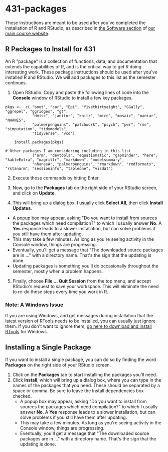 # 431-packages

These instructions are meant to be used after you've completed the installation of R and RStudio, as described in [the Software section](https://thomaselove.github.io/431-2022/software.html) of [our main course website](https://thomaselove.github.io/431-2022).

## R Packages to Install for 431

An R "package" is a collection of functions, data, and documentation that extends the capabilities of R, and is the critical way to get R doing interesting work. These package instructions should be used after you've installed R and RStudio. We will add packages to this list as the semester continues.

1. Open RStudio. Copy and paste the following lines of code into the **Console** window of RStudio to install a few key packages.

```
pkgs <-  c( "boot", "car", "Epi", "fivethirtyeight", "GGally", "ggrepel", "ggridges", "gt", 
            "Hmisc", "janitor", "knitr", "mice", "mosaic", "naniar", "NHANES", 
            "palmerpenguins", "patchwork", "psych", "pwr", "rms", "simputation", "tidymodels",
            "tidyverse", "vcd")

    install.packages(pkgs)
```

```
# Other packages I am considering including in this list 
            ("arm", "devtools", "equatiomatic", "gapminder", "here", "kableExtra", "magrittr", "markdown", "modelsummary", 
            "nhanesA", "palmerpenguins", "rmarkdown", "rmdformats", "rstanarm", "sessioninfo", "tableone", "visdat")
```

2.  Execute those commands by hitting Enter.

3.  Now, go to the **Packages** tab on the right side of your RStudio screen, and click on **Update**. 

4.  This will bring up a dialog box. I usually click **Select All**, then click **Install Updates**. 
- A popup box may appear, asking "Do you want to install from sources the packages which need compilation?" to which I usually answer **No**. A **Yes** response leads to a slower installation, but can solve problems if you still have them after updating.
- This may take a few minutes. As long as you're seeing activity in the Console window, things are progressing.
- Eventually, you'll get a message that "The downloaded source packages are in ..." with a directory name. That's the sign that the updating is done.
- Updating packages is something you'll do occasionally throughout the semester, mostly when a problem happens.

5.  Finally, choose **File ... Quit Session** from the top menu, and accept RStudio's request to save your workspace. This will eliminate the need to re-do these steps every time you work in R.

### Note: A Windows Issue

If you are using Windows, and get messages during installation that the latest version of RTools needs to be installed, you can usually just ignore them. If you don't want to ignore them, [go here to download and install RTools](https://cran.r-project.org/bin/windows/Rtools/) for Windows.

## Installing a Single Package

If you want to install a single package, you can do so by finding the word **Packages** on the right side of your RStudio screen. 

1. Click on the **Packages** tab to start installing the packages you'll need. 
2. Click **Install**, which will bring up a dialog box, where you can type in the names of the packages that you need. These should be separated by a space or comma. Be sure to leave the Install dependencies box checked.
    - A popup box may appear, asking "Do you want to install from sources the packages which need compilation?" to which I usually answer **No**. A **Yes** response leads to a slower installation, but can solve problems if you still have them after updating.
    - This may take a few minutes. As long as you're seeing activity in the Console window, things are progressing.
    - Eventually, you'll get a message that "The downloaded source packages are in ..." with a directory name. That's the sign that the updating is done.
